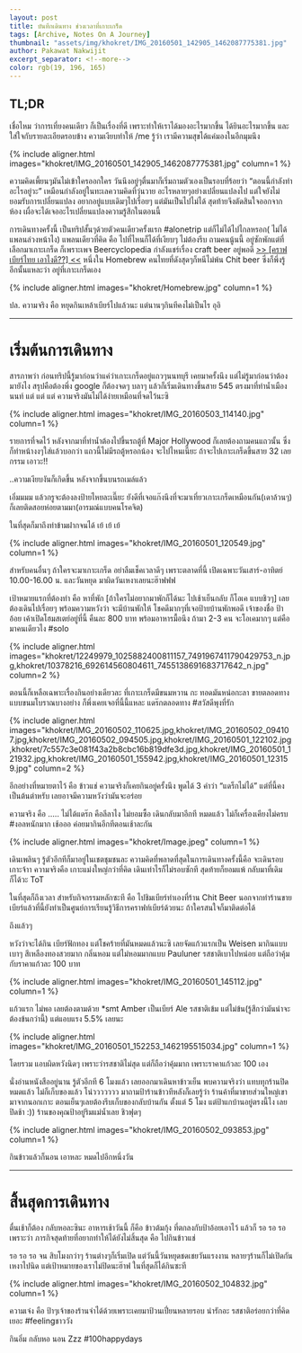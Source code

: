 ```yaml
---
layout: post
title: บันทึกเดินทาง ช่วงเวลาที่เกาะเกร็ด
tags: [Archive, Notes On A Journey]
thumbnail: "assets/img/khokret/IMG_20160501_142905_1462087775381.jpg"
author: Pakawat Nakwijit
excerpt_separator: <!--more-->
color: rgb(19, 196, 165)
---
```


## TL;DR

เชื่อไหม ว่าการเที่ยงคนเดียว ก็เป็นเรื่องที่ดี เพราะทำให้เราได้มองอะไรมากขึ้น ได้ยินอะไรมากขึ้น และใส่ใจกับรายละเอียดรอบข้าง ความเงียบทำให้ /me รู้ว่า เรามีความสุขได้แค่มองในอีกมุมนึง
<!--more-->

{% include aligner.html images="khokret/IMG_20160501_142905_1462087775381.jpg" column=1 %}

ความคิดเพี้ยนๆมันไม่เข้าใครออกใคร วันนึงอยู่ๆตื่นมาก็เริ่มถามตัวเองเป็นรอบที่ร้อยว่า “ตอนนี้กำลังทำอะไรอยู่วะ” เหมือนกำลังอยู่ในทะเลความคิดที่วุ่นวาย อะไรหลายๆอย่างเปลี่ยนแปลงไป แต่ใจยังไม่ยอมรับการเปลี่ยนแปลง อยากอยู่แบบเดิมๆไปเรื่อยๆ แต่มันเป็นไปไม่ได้ สุดท้ายจึงตัดสินใจออกจากห้อง เผื่อจะได้เจออะไรเปลี่ยนแปลงความรู้สึกในตอนนี้

การเดินทางครั้งนี้ เป็นทริปสั้นๆด้วยตัวคนเดียวครั้งแรก #alonetrip แต่ก็ไม่ได้ไปไกลหรอก( ไม่ได้แพลนล่วงหน้าไง) แพลนเดียวที่คิด คือ ไปที่ไหนก็ได้ที่เงียบๆ ไม่ต้องรีบ ถามคนนู้นนี้ อยู่ซักพักแต่ที่เลือกมาเกาะเกร็ด ก็เพราะเพจ Beercyclopedia กำลังแชร์เรื่อง craft beer อยู่พอดี [>> [คราฟเบียร์ไทย เอาไงดี??] <<](http://www.news.rmutt.ac.th/archives/52226) หนึ่งใน Homebrew คนไทยที่ดังสุดๆก็หนีไม่พ้น Chit beer ซึ่งก็พึ่งรู้อีกนั้นแหละว่า อยู่ที่เกาะเกร็ดเอง

{% include aligner.html images="khokret/Homebrew.jpg" column=1 %}

ปล. ความจริง คือ หยุดกินเหล้าเบียร์ไปแล้วนะ แต่นานๆกินทีคงไม่เป็นไร อุอิ

--------

# เริ่มต้นการเดินทาง

สารภาพว่า ก่อนทริปนี้รู้มาก่อนว่าแค่ว่าเกาะเกร็ดอยู่แถวๆนนทบุรี เคยมาครั้งนึง แต่ไม่รู้มาก่อนว่าต้องมายังไง สรุปคือต้องพึ่ง google ก็ต้องจดๆ บลาๆ แล้วก็เริ่มเดินทางขึ้นสาย 545 ตรงมาที่ท่าน้ำเมืองนนท์ แต่ แต่ แต่ ความจริงมันไม่ได้ง่ายเหมือนที่จดไว้นะซิ

{% include aligner.html images="khokret/IMG_20160503_114140.jpg" column=1 %}

รายการที่จดไว้ หลังจากมาที่ท่าน้ำต้องไปขึ้นรถตู้ที่ Major Hollywood ก็เลยต้องถามคนแถวนั้น ซึ่งก็ทำหน้างงๆใส่แล้วบอกว่า แถวนี้ไม่มีรถตู้หรอกน้อง จะไปไหนเนี๊ยะ ถ้าจะไปเกาะเกร็ดขึ้นสาย 32 เลย กรรม เอาวะ!!

..ความเงียบงันก็เกิดขึ้น หลังจากขึ้นบนรถเมล์แล้ว

เอิ่มมมม แล้วกรูจะต้องลงป้ายไหยละเนี๊ยะ ยังดีที่เจอแก๊งนึงที่จะมาเที่ยวเกาะเกร็ดเหมือนกัน(เดาล้วนๆ) ก็เลยติดสอยห่อยตามมา(อารมณ์แบบคนโรคจิต)

ในที่สุดก็มาถึงท่าข้ามฝากจนได้ เย้ เย้ เย้

{% include aligner.html images="khokret/IMG_20160501_120549.jpg" column=1 %}

สำหรับคนอื่นๆ ถ้าใครจะมาเกาะเกร็ด อย่าลืมเช็คเวลาดีๆ เพราะตลาดที่นี้ เปิดเฉพาะวันเสาร์-อาทิตย์ 10.00-16.00 น. และวันหยุด มาผิดวันเหงาเลยนะฮ๊าฟฟฟ

เป้าหมายแรกที่ต้องทำ คือ หาที่พัก [ถ้าใครไม่อยากมาพักก็ได้นะ ไปเช้าเย็นกลับ ก็โอเค แบบชิวๆ] เลยต้องเดินไปเรื่อยๆ พร้อมความหวังว่า จะมีบ้านพักให้ โชคดีมากๆที่เจอป้ายบ้านพักพอดี เจ้าของชื่อ ป้าอ้อย เค้าเปิดโฮมสเตย์อยู่ที่นี้ คืนละ 800 บาท พร้อมอาหารมื้อนึง ถ้ามา 2-3 คน จะโอเคมากๆ แต่คือมาคนเดียวไง #solo

{% include aligner.html images="khokret/12249979_1025882400811157_7491967411790429753_n.jpg,khokret/10378216_692614560804611_7455138691683717642_n.jpg" column=2 %}

ตอนนี้ก็เหลือเฉพาะเรื่องกินอย่างเดียวละ ที่เกาะเกร็ดมีขนมหวาน กะ ทอดมันหน่อกะลา ขายตลอดทาง แบบขนมโบราณบางอย่าง ก็พึ่งเคยเจอที่นี้นี้แหละ แดร๊กตลอดทาง <span class="tag-en">#สวัสดีพุงที่รัก</span>

{% include aligner.html images="khokret/IMG_20160502_110625.jpg,khokret/IMG_20160502_094107.jpg,khokret/IMG_20160502_094505.jpg,khokret/IMG_20160501_122102.jpg,khokret/7c557c3e081f43a2b8cbc16b819dfe3d.jpg,khokret/IMG_20160501_121932.jpg,khokret/IMG_20160501_155942.jpg,khokret/IMG_20160501_123159.jpg" column=2 %}

อีกอย่างที่หมายตาไว้ คือ ข้าวแช่ ความจริงก็เคยกินอยู่ครั้งนึง พูดได้ 3 คำว่า “แดร็กไม่ได้” แต่ที่นี้คงเป็นต้นตำหรับ เลยอาจมีความหวังว่ามันจะอร่อย

ความจริง คือ ..... ไม่ได้แดร๊ก คือลีลาไง ไม่ยอมซื้อ เดินกลับมาอีกที หมดแล้ว ไม่ก็เครื่องเคียงไม่ครบ <span class="tag-en">#งอลหนักมาก</span> เช้อออ ค่อยมากินอีกทีตอนเช้าละกัน

{% include aligner.html images="khokret/Image.jpeg" column=1 %}

เดินเพลินๆ รู้ตัวอีกทีก็มาอยู่ในเชตชุมชนละ ความคิดที่พลาดที่สุดในการเดินทางครั้งนี้คือ จะเดินรอบเกาะจ้าา ความจริงคือ เกาะแม่งใหญ่กว่าที่คิด เดินเท่าไรก็ไม่รอบซักที สุดท้ายก็ยอมแพ้ กลับมาที่เดิมก็ได้วะ ToT

ในที่สุดก็ถึงเวลา สำหรับกิจกรรมหลักซะที คือ ไปชิมเบียร์ทำเองที่ร้าน Chit Beer นอกจากทำร้านขายเบียร์แล้วที่นี้ยังทำเป็นศูนย์การเรียนรู้วิธีการคราฟท์เบียร์ด้วยนะ ถ้าใครสนใจก็มาติดต่อได้

ถึงแล้วๆ

หวังว่าจะได้กิน เบียร์ฟักทอง แต่โชคร้ายที่มันหมดแล้วนะซิ เลยจัดแก้วแรกเป็น Weisen มากินแบบเบาๆ สีเหลืองทองสวยมาก กลิ่นหอม แต่ไม่หอมมากแบบ Pauluner รสชาติเบาไปหน่อย แต่ถือว่าคุ้มกับราคาแก้วละ 100 บาท

{% include aligner.html images="khokret/IMG_20160501_145112.jpg" column=1 %}

แก้วแรก ไม่พอ เลยต้องตามด้วย *smt Amber เป็นเบียร์ Ale รสชาติเข้ม แต่ไม่ข้น(รู้สึกว่ามันน่าจะต้องข้นกว่านี้) แต่แอบแรง 5.5% เลยนะ

{% include aligner.html images="khokret/IMG_20160501_152253_1462195515034.jpg" column=1 %}

โดยรวม แอบผิดหวังนิดๆ เพราะว่ารสชาติไม่สุด แต่ก็ถือว่าคุ้มมาก เพราะราคาแก้วละ 100 เอง

นั่งอ่านหนังสืออยู่นาน รู้ตัวอีกที 6 โมงแล้ว เลยออกมาเดินหาข้าวเย็น พบความจริงว่า แทบทุกร้านปิดหมดแล้ว ไม่ก็เก็บของแล้ว โน่ววววววว มาถามป้าร้านข้าวทีหลังก็เลยรู้ว่า ร้านค้าที่มาขายส่วนใหญ่เขามาจากนอกเกาะ ตอนเย็นๆเลยต้องรีบเก็บของกลับบ้านกัน ตั้งแต่ 5 โมง แต่ป้าแกบ้านอยู่ตรงนี้ไง เลยปิดช้า :)) ร้านของคุณป้าอยู่ริมแม่น้ำเลย ชิวฟุดๆ

{% include aligner.html images="khokret/IMG_20160502_093853.jpg" column=1 %}

กินข้าวแล้วก็นอน เอาหละ หมดไปอีกหนึ่งวัน

--------

# สิ้นสุดการเดินทาง

ตื่นเช้าก็ต้อง กลับหอละซินะ อาหารเช้าวันนี้ ก็คือ ข้าวต้มกุ้ง ที่ตกลงกับป้าอ้อยเอาไว้ แล้วก็ รอ รอ รอ เพราะว่า ภารกิจสุดท้ายที่อยากทำให้ได้ยังไม่สิ้นสุด คือ ไปกินข้าวแช่

รอ รอ รอ จน สิบโมงกว่าๆ ร้านต่างๆก็เริ่มเปิด แต่วันนี้วันหยุดชดเชยวันแรงงาน หลายๆร้านก็ไม่เปิดกัน เหงาไปนิด แต่เป้าหมายของเราไม่ปิดนะฮ๊าฟ ในที่สุดก็ได้กินซะที

{% include aligner.html images="khokret/IMG_20160502_104832.jpg" column=1 %}

ความเจ๋ง คือ ป้าๆเจ้าของร้านจำได้ด้วยเพราะเคยมาป้วนเปี่ยนหลายรอบ น่ารักอะ รสชาติอร่อยกว่าที่คิดเยอะ <span class="tag-en">#feelingชาววัง</span>

กินอิ่ม กลับหอ นอน Zzz <span class="tag-en">#100happydays</span>

